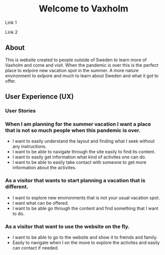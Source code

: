 
<h1 align="center">Welcome to Vaxholm</h1>

Link 1

Link 2


## About

This is website created to people outside of Sweden to learn more of Vaxholm and come 
and visit. When the pandemic is over this is the perfect place to exlpore new vacation spot 
in the summer. A more nature environment to exlpore and much to learn about Sweden and what it got to 
offer. 

## User Experience (UX)

### User Stories

 ### When I am planning for the summer vacation I want a place that is not so much people when this pandemic is over.

* I want to easily understand the layout and finding what I seek without any instructions. 
* I want to be able to navigate through the site easily to find its content. 
* I want to easily get information what kind of activites one can do. 
* I want to be able to easily take contact with someone to get more information about the activites. 

### As a visitor that wants to start planning a vacation that is different. 

* I want to explore new environments that is not your usual vacation spot. 
* I want what can be offered. 
* I want to be able go through the content and find something that I want to do. 

### As a visitor that want to use the website on the fly.

* I want to be able to go to the website and show it to freinds and family.
* Easily to navigate when I on the move to explore the activites and easily can contact if needed.




